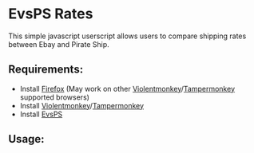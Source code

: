 # EvsPS Rates
This simple javascript userscript allows users to compare shipping rates between Ebay and Pirate Ship.

## Requirements:
- Install [Firefox](https://www.mozilla.org/en-US/firefox/new/ "Firefox") (May work on other [Violentmonkey](https://violentmonkey.github.io/get-it/ "Violentmonkey")/[Tampermonkey](https://www.tampermonkey.net/ "Tampermonkey") supported browsers)
- Install [Violentmonkey](https://violentmonkey.github.io/get-it/ "Violentmonkey")/[Tampermonkey](https://www.tampermonkey.net/ "Tampermonkey")
- Install [EvsPS](https://github.com/mrflipperscripter/evspsrates/raw/main/evsps.user.js "EvsPS")

## Usage:
